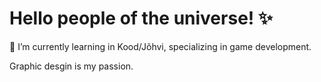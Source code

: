 # Hello people of the universe! ✨

🌱 I’m currently learning in Kood/Jõhvi, specializing in game development.

Graphic desgin is my passion.

<!---
KatriinSch/KatriinSch is a ✨ special ✨ repository because its `README.md` (this file) appears on your GitHub profile.
You can click the Preview link to take a look at your changes.
--->
